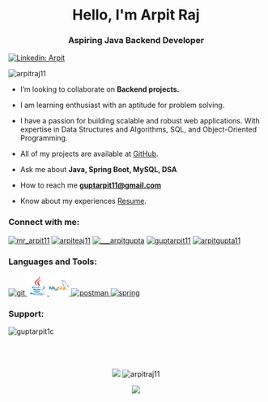 <h1 align="center">Hello, I'm Arpit Raj</h1>
<h3 align="center">Aspiring Java Backend Developer</h3>

[![Linkedin: Arpit](https://img.shields.io/badge/-Arpit-blue?style=flat-square&logo=Linkedin&logoColor=white&link=https://www.linkedin.com/in/arpitraj11/)](https://www.linkedin.com/in/arpitraj11/)

<p align="left"> <img src="https://komarev.com/ghpvc/?username=arpitraj11&label=Profile%20views&color=0e75b6&style=flat" alt="arpitraj11" /> </p>

- I’m looking to collaborate on **Backend projects.**
- I am learning enthusiast with an aptitude for problem solving.
- I have a passion for building scalable and robust web applications. With expertise in Data Structures and Algorithms, SQL, and Object-Oriented Programming.

- All of my projects are available at [GitHub](https://github.com/arpitraj11).

- Ask me about **Java, Spring Boot, MySQL, DSA**

- How to reach me **guptarpit11@gmail.com**

- Know about my experiences [Resume](https://docs.google.com/document/d/1HESrsENX1Fbx856YtMG5Jg8ZsJKpYxqb27kOCZ9F0HA/edit).

<h3 align="left">Connect with me:</h3>
<p align="left">
<a href="https://twitter.com/mr_arpit11" target="blank"><img align="center" src="https://raw.githubusercontent.com/rahuldkjain/github-profile-readme-generator/master/src/images/icons/Social/twitter.svg" alt="mr_arpit11" height="30" width="40" /></a>
<a href="https://linkedin.com/in/arpiteaj11" target="blank"><img align="center" src="https://raw.githubusercontent.com/rahuldkjain/github-profile-readme-generator/master/src/images/icons/Social/linked-in-alt.svg" alt="arpiteaj11" height="30" width="40" /></a>
<a href="https://instagram.com/___arpitgupta" target="blank"><img align="center" src="https://raw.githubusercontent.com/rahuldkjain/github-profile-readme-generator/master/src/images/icons/Social/instagram.svg" alt="___arpitgupta" height="30" width="40" /></a>
<a href="https://www.hackerrank.com/guptarpit11" target="blank"><img align="center" src="https://raw.githubusercontent.com/rahuldkjain/github-profile-readme-generator/master/src/images/icons/Social/hackerrank.svg" alt="guptarpit11" height="30" width="40" /></a>
<a href="https://www.leetcode.com/arpitgupta11" target="blank"><img align="center" src="https://raw.githubusercontent.com/rahuldkjain/github-profile-readme-generator/master/src/images/icons/Social/leet-code.svg" alt="arpitgupta11" height="30" width="40" /></a>
</p>

<h3 align="left">Languages and Tools:</h3>
<p align="left"> <a href="https://git-scm.com/" target="_blank" rel="noreferrer"> <img src="https://www.vectorlogo.zone/logos/git-scm/git-scm-icon.svg" alt="git" width="40" height="40"/> </a> <a href="https://www.java.com" target="_blank" rel="noreferrer"> <img src="https://raw.githubusercontent.com/devicons/devicon/master/icons/java/java-original.svg" alt="java" width="40" height="40"/> </a> <a href="https://www.mysql.com/" target="_blank" rel="noreferrer"> <img src="https://raw.githubusercontent.com/devicons/devicon/master/icons/mysql/mysql-original-wordmark.svg" alt="mysql" width="40" height="40"/> </a> <a href="https://postman.com" target="_blank" rel="noreferrer"> <img src="https://www.vectorlogo.zone/logos/getpostman/getpostman-icon.svg" alt="postman" width="40" height="40"/> </a> <a href="https://spring.io/" target="_blank" rel="noreferrer"> <img src="https://www.vectorlogo.zone/logos/springio/springio-icon.svg" alt="spring" width="40" height="40"/> </a> </p>

<h3 align="left">Support:</h3>
<p><a href="https://www.buymeacoffee.com/guptarpit1c"> <img align="left" src="https://cdn.buymeacoffee.com/buttons/v2/default-yellow.png" height="50" width="210" alt="guptarpit1c" /></a></p><br>
<br><br>
<br>

 <p align="center">
<img src="https://github-readme-stats.vercel.app/api?username=arpitraj11&show_icons=true&count_private=true&theme=gruvbox"/> 
<img width="48%" src="https://github-readme-streak-stats.herokuapp.com/?user=arpitraj11&theme=gruvbox" alt="arpitraj11" /><div align="center"><img src="https://github-readme-stats.vercel.app/api/top-langs/?username=arpitraj11&layout=compact&count_private=true&theme=gruvbox" />
</div></p>

